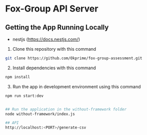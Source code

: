 # Fox-Group API Server
## Getting the App Running Locally

- nestjs (https://docs.nestjs.com/)

1. Clone this repository with this command
```bash
git clone https://github.com/Okprime/fox-group-assessment.git
```

2. Install dependencies with this command
```bash
npm install
```

3. Run the app in development environment using this command
```bash
npm run start:dev


## Run the application in the without-framework folder
node without-framework/index.js

## API
http://localhost:<PORT>/generate-csv

